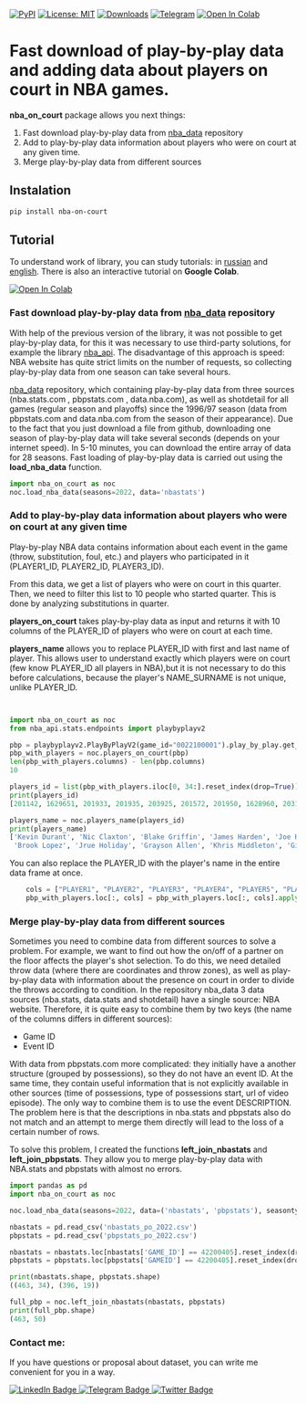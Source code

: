 [![PyPI](https://img.shields.io/pypi/v/nba-on-court)](https://pypi.python.org/pypi/nba-on-court)
[![License: MIT](https://img.shields.io/badge/License-MIT-yellow.svg)](https://github.com/shufinskiy/nba-on-court/blob/master/LICENSE)
[![Downloads](https://static.pepy.tech/badge/nba-on-court)](https://pepy.tech/project/nba-on-court)
[![Telegram](https://img.shields.io/badge/telegram-write%20me-blue.svg)](https://t.me/brains14482)
[![Open In Colab](https://colab.research.google.com/assets/colab-badge.svg)](https://colab.research.google.com/drive/1MuUcSj59kl-FO4X-LBRxxOZtEZLfWLDT)

Fast download of play-by-play data and adding data about players on court in NBA games.
================================================

**nba_on_court** package allows you next things:
1. Fast download play-by-play data from [nba_data](https://github.com/shufinskiy/nba_data) repository
2. Add to play-by-play data information about players who were on court at any given time.
3. Merge play-by-play data from different sources

Instalation
-----------

```bash
pip install nba-on-court
```

Tutorial
--------
To understand work of library, you can study tutorials: in [russian](example/tutorial_ru.ipynb) and [english](example/tutorial_en.ipynb). There is also an interactive tutorial on **Google Colab**.

[![Open In Colab](https://colab.research.google.com/assets/colab-badge.svg)](https://colab.research.google.com/drive/1MuUcSj59kl-FO4X-LBRxxOZtEZLfWLDT)

### Fast download play-by-play data from [nba_data](https://github.com/shufinskiy/nba_data) repository

With help of the previous version of the library, it was not possible to get play-by-play data, for this it was 
necessary to use third-party solutions, for example the library [nba_api](https://github.com/swar/nba_api). The disadvantage of this approach is speed: 
NBA website has quite strict limits on the number of requests, so collecting play-by-play data from one 
season can take several hours.

[nba_data](https://github.com/shufinskiy/nba_data) repository, which containing play-by-play data from three sources (nba.stats.com , pbpstats.com , data.nba.com),
as well as shotdetail for all games (regular season and playoffs) since the 1996/97 season 
(data from pbpstats.com and data.nba.com from the season of their appearance). 
Due to the fact that you just download a file from github, downloading one season of play-by-play data will take several 
seconds (depends on your internet speed). In 5-10 minutes, you can download the entire array of data for 28 seasons. 
Fast loading of play-by-play data is carried out using the **load_nba_data** function.

```python
import nba_on_court as noc
noc.load_nba_data(seasons=2022, data='nbastats')
```

### Add to play-by-play data information about players who were on court at any given time

Play-by-play NBA data contains information about each event in the game
(throw, substitution, foul, etc.) and players who participated in it
(PLAYER1_ID, PLAYER2_ID, PLAYER3_ID).

From this data, we get a list of players who were on court in this
quarter. Then, we need to filter this list to 10 people who started
quarter. This is done by analyzing substitutions in quarter.

**players_on_court** takes play-by-play data as input and returns it with 10
columns of the PLAYER_ID of players who were on court at each time.

**players_name** allows you to replace PLAYER_ID with first and last name of player.
This allows user to understand exactly which players were on court (few know PLAYER_ID
all players in NBA),but it is not necessary to do this before calculations, because the
player's NAME_SURNAME is not unique, unlike PLAYER_ID.

```python


import nba_on_court as noc
from nba_api.stats.endpoints import playbyplayv2

pbp = playbyplayv2.PlayByPlayV2(game_id="0022100001").play_by_play.get_data_frame()
pbp_with_players = noc.players_on_court(pbp)
len(pbp_with_players.columns) - len(pbp.columns)
10

players_id = list(pbp_with_players.iloc[0, 34:].reset_index(drop=True))
print(players_id)
[201142, 1629651, 201933, 201935, 203925, 201572, 201950, 1628960, 203114, 203507]

players_name = noc.players_name(players_id)
print(players_name)
['Kevin Durant', 'Nic Claxton', 'Blake Griffin', 'James Harden', 'Joe Harris',
 'Brook Lopez', 'Jrue Holiday', 'Grayson Allen', 'Khris Middleton', 'Giannis Antetokounmpo']
```
You can also replace the PLAYER_ID with the player's name in the entire data frame at once.

```python
    cols = ["PLAYER1", "PLAYER2", "PLAYER3", "PLAYER4", "PLAYER5", "PLAYER6", "PLAYER7", "PLAYER8", "PLAYER9", "PLAYER10"]
    pbp_with_players.loc[:, cols] = pbp_with_players.loc[:, cols].apply(noc.players_name, result_type="expand")
```

### Merge play-by-play data from different sources

Sometimes you need to combine data from different sources to solve a problem. For example, we want to find out how the 
on/off of a partner on the floor affects the player's shot selection. To do this, we need detailed throw data (where 
there are coordinates and throw zones), as well as play-by-play data with information about the presence on court in 
order to divide the throws according to condition. In the repository nba_data 3 data sources (nba.stats, data.stats and 
shotdetail) have a single source: NBA website. Therefore, it is quite easy to combine them by two keys (the name of the 
columns differs in different sources):

- Game ID
- Event ID

With data from pbpstats.com more complicated: they initially have a another structure (grouped by possessions), 
so they do not have an event ID. At the same time, they contain useful information that is not explicitly available 
in other sources (time of possessions, type of possessions start, url of video episode). The only way to combine them 
is to use the event DESCRIPTION. The problem here is that the descriptions in nba.stats and pbpstats also do not match 
and an attempt to merge them directly will lead to the loss of a certain number of rows.

To solve this problem, I created the functions **left_join_nbastats** and **left_join_pbpstats**. They allow you to 
merge play-by-play data with NBA.stats and pbpstats with almost no errors.

```python
import pandas as pd
import nba_on_court as noc

noc.load_nba_data(seasons=2022, data=('nbastats', 'pbpstats'), seasontype='po', untar=True)

nbastats = pd.read_csv('nbastats_po_2022.csv')
pbpstats = pd.read_csv('pbpstats_po_2022.csv')

nbastats = nbastats.loc[nbastats['GAME_ID'] == 42200405].reset_index(drop=True)
pbpstats = pbpstats.loc[pbpstats['GAMEID'] == 42200405].reset_index(drop=True)

print(nbastats.shape, pbpstats.shape)
((463, 34), (396, 19))

full_pbp = noc.left_join_nbastats(nbastats, pbpstats)
print(full_pbp.shape)
(463, 50)
```

### Contact me:

If you have questions or proposal about dataset, you can write me convenient for you in a way.

<div id="header" align="left">
  <div id="badges">
    <a href="https://www.linkedin.com/in/vladislav-shufinskiy/">
      <img src="https://img.shields.io/badge/LinkedIn-blue?style=for-the-badge&logo=linkedin&logoColor=white" alt="LinkedIn Badge"/>
    </a>
    <a href="https://t.me/brains14482">
      <img src="https://img.shields.io/badge/Telegram-blue?style=for-the-badge&logo=telegram&logoColor=white" alt="Telegram Badge"/>
    </a>
    <a href="https://twitter.com/vshufinskiy">
      <img src="https://img.shields.io/badge/Twitter-blue?style=for-the-badge&logo=twitter&logoColor=white" alt="Twitter Badge"/>
    </a>
  </div>
</div>
